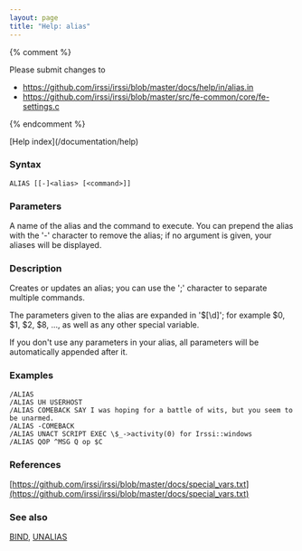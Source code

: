 ```yaml
---
layout: page
title: "Help: alias"
---
```


{% comment %}

Please submit changes to
- https://github.com/irssi/irssi/blob/master/docs/help/in/alias.in
- https://github.com/irssi/irssi/blob/master/src/fe-common/core/fe-settings.c


{% endcomment %}
<nav markdown="1">
[Help index](/documentation/help)
</nav>

### Syntax ###

<div class="highlight irssisyntax"><pre style="\-\-cmdlen:5ch"><code><span class="synB">ALIAS</span> <span class="syn10">[<span class="syn14">[<span class="synB">-</span>]</span><span class="syn09">&lt;alias></span> <span class="syn14">[<span class="syn13">&lt;command></span>]</span>]</span></code></pre></div>



### Parameters ###

A name of the alias and the command to execute. You can prepend the alias
with the '-' character to remove the alias; if no argument is given, your
aliases will be displayed.

### Description ###

Creates or updates an alias; you can use the ';' character to separate
multiple commands.

The parameters given to the alias are expanded in '$[\d]'; for example $0,
    $1, $2, $8, ..., as well as any other special variable.

If you don't use any parameters in your alias, all parameters will be
automatically appended after it.

### Examples ###

    /ALIAS
    /ALIAS UH USERHOST
    /ALIAS COMEBACK SAY I was hoping for a battle of wits, but you seem to be unarmed.
    /ALIAS -COMEBACK
    /ALIAS UNACT SCRIPT EXEC \$_->activity(0) for Irssi::windows
    /ALIAS QOP ^MSG Q op $C

### References ###



[https://github.com/irssi/irssi/blob/master/docs/special_vars.txt](https://github.com/irssi/irssi/blob/master/docs/special_vars.txt)



### See also ###
[BIND](/documentation/help/bind), [UNALIAS](/documentation/help/unalias)


